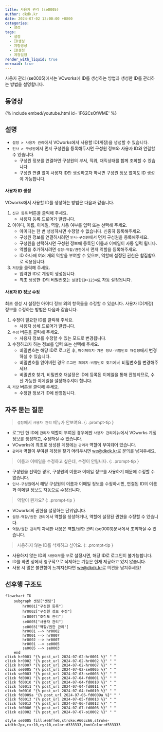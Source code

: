 ```yaml
---
title: 사용자 관리 (se0005)
author: dkdk.kr
date: 2024-07-02 13:00:00 +0800
categories:
  - 설정
tags:
  - 설정
  - ID생성
  - 계정생성
  - ID설정
  - 계정설정
render_with_liquid: true
mermaid: true
---
```

사용자 관리 (se0005)에서는 VCworks에 ID를 생성하는 방법과 생성한 ID를 관리하는 방법을 설명합니다.

## 동영상

{% include embed/youtube.html id='lF62CsOfWME' %}

## 설명
- `설정 > 사용자 관리`에서 VCworks에서 사용할 ID(계정)을 생성할 수 있습니다.
- `인사 > 구성원`에서 먼저 구성원을 등록해두시면 구성원 정보와 사용자 ID와 연결할 수 있습니다.
	- 구성원 정보를 연결하면 구성원의 부서, 직위, 재직상태를 함께 조회할 수 있습니다.
	- 구성원 연결 없이 사용자 ID만 생성하고자 하시면 구성원 정보 없이도 ID 생성이 가능합니다.

#### 사용자 ID 생성

VCworks에서 사용할 ID를 생성하는 방법은 다음과 같습니다.

1. `신규 등록` 버튼을 클릭해 주세요.
	- 사용자 등록 드로어가 열립니다.
2. 아이디, 이름, 이메일, 역할, 사용 여부를 입력 또는 선택해 주세요.
	- 아이디는 한 번 생성하시면 수정할 수 없습니다. 신중히 등록해주세요.
	- 구성원 정보를 연결하시려면 `인사-구성원`에서 먼저 구성원을 등록해주세요.
	- 구성원을 선택하시면 구성원 정보에 등록된 이름과 이메일이 자동 입력 됩니다.
	- 역할을 추가하시려면 `설정-역할/권한`에서 먼저 역할을 등록해주세요.
	- ID 하나에 여러 개의 역할을 부여할 수 있으며, 역할에 설정된 권한은 합집합으로 적용됩니다.
3. `저장`을 클릭해 주세요.
	- 입력한 ID로 계정이 생성됩니다.
	- 최초 생성한 ID의 비밀번호는 `설정한ID+1234`로 자동 설정됩니다.

#### 사용자 ID 정보 수정

최초 생성 시 설정한 아이디 정보 외의 항목들을 수정할 수 있습니다.
사용자 ID(계정) 정보를 수정하는 방법은 다음과 같습니다.

1. 수정이 필요한 ID를 클릭해 주세요.
	- 사용자 상세 드로어가 열립니다. 
2. `수정` 버튼을 클릭해 주세요.
	- 사용자 정보를 수정할 수 있는 모드로 변경됩니다.
3. 수정하고자 하는 정보를 입력 또는 선택해 주세요.
	- 비밀번호는 해당 ID로 로그인 후, `마이페이지-기본 정보-비밀번호 재설정`에서 변경하실 수 있습니다.
	- 비밀번호를 잃어버린 경우 `로그인 페이지-비밀번호 찾기`에서 비밀번호를 변경해주세요.
	- 비밀번호 찾기, 비밀번호 재설정은 ID에 등록된 이메일을 통해 진행되므로, 수신 가능한 이메일을 설정해주셔야 합니다.
4. `저장` 버튼을 클릭해 주세요.
	- 수정한 정보가 ID에 반영됩니다.

## 자주 묻는 질문

> `설정`에서 `사용자 관리` 메뉴가 안보여요.
{: .prompt-tip }
- 로그인 한 ID에 `관리자` 역할이 부여된 경우에만 `사용자 관리`메뉴에서 VCworks 계정 정보를 생성하고, 수정하실 수 있습니다.
- VCworks에 최초로 생성된 계정에는 `관리자` 역할이 부여되어 있습니다.
- `관리자` 역할이 부여된 계정을 찾기 어려우시면 [we@dkdk.kr](mailto:we@dkdk.kr)로 문의를 남겨주세요.
 
> 이름과 이메일을 수정하고 싶은데, 수정이 안됩니다.
{: .prompt-tip }
- 구성원을 선택한 경우, 구성원의 이름과 이메일 정보를 사용하기 때문에 수정할 수 없습니다.
- `인사-구성원`에서 해당 구성원의 이름과 이메일 정보를 수정하시면, 연결된 ID의 이름과 이메일 정보도 자동으로 수정됩니다.

> 역할이 뭔가요? 
{: .prompt-tip }
- VCworks의 권한을 설정하는 단위입니다.
- `설정-역할/권한 관리`에서 역할을 생성하거나, 역할에 설정된 권한을 수정할 수 있습니다.
- `역할/권한 관리`의 자세한 내용은 역할/권한 관리 (se0003)문서에서 조회하실 수 있습니다.

> 사용하지 않는 ID를 삭제하고 싶어요.
{: .prompt-tip }
- 사용하지 않는 ID의 `사용여부`를 `부`로 설정시면, 해당 ID로 로그인이 불가능합니다.
- ID를 화면 상에서 영구적으로 삭제하는 기능은 현재 제공하고 있지 않습니다.
- 사용 시 많은 불편함이 느껴지신다면 [we@dkdk.kr](mailto:we@dkdk.kr)로 의견을 남겨주세요!


## 선후행 구조도

```mermaid
flowchart TD
    subgraph 셋팅["셋팅"]
        hr0001["구성원 등록"]
        hr0002["구성원 정보 수정"]
        hr0007["조직도 관리"]
        se0005["사용자 관리"]
        se0003["역할/권한 관리"]
        hr0001 --> hr0002
        hr0001 --> hr0007
        hr0002 --> hr0007
        hr0001 --> se0005
        se0005 --> se0003
    end
click hr0001 "{% post_url 2024-07-02-hr0001 %}" " "
click hr0002 "{% post_url 2024-07-02-hr0002 %}" " "
click hr0007 "{% post_url 2024-07-02-hr0007 %}" " "
click se0005 "{% post_url 2024-07-02-se0005 %}" " "
click se0003 "{% post_url 2024-07-03-se0003 %}" " "
click fd0001 "{% post_url 2024-07-04-fd0001 %}" " "
click fd0010 "{% post_url 2024-07-04-fd0010 %}" " "
click fd0011 "{% post_url 2024-07-04-fd0011 %}" " "
click fm0010 "{% post_url 2024-07-04-fm0010 %}" " "
click fd0009a "{% post_url 2024-07-05-fd0009a %}" " "
click fd0013 "{% post_url 2024-07-05-fd0013 %}" " "
click fd0012 "{% post_url 2024-07-06-fd0012 %}" " "
click fd0006 "{% post_url 2024-07-07-fd0006 %}" " "
click oi0002 "{% post_url 2024-07-07-oi0002 %}" " "

style se0005 fill:#e6ffe6,stroke:#66cc66,stroke-width:2px,rx:10,ry:10,color:#333333,fontColor:#333333
```
